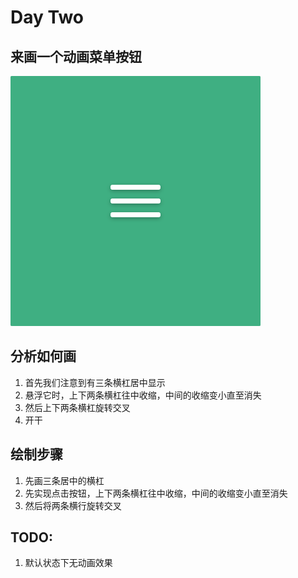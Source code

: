 # Day Two

## 来画一个动画菜单按钮

![最终效果图](./rendering.png)

## 分析如何画

1. 首先我们注意到有三条横杠居中显示
2. 悬浮它时，上下两条横杠往中收缩，中间的收缩变小直至消失
3. 然后上下两条横杠旋转交叉
3. 开干


## 绘制步骤

1. 先画三条居中的横杠
2. 先实现点击按钮，上下两条横杠往中收缩，中间的收缩变小直至消失
3. 然后将两条横行旋转交叉

## TODO:
1. 默认状态下无动画效果
